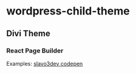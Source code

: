 # wordpress-child-theme
## Divi Theme 

### React Page Builder

Examples: [slavo3dev codepen](https://codepen.io/slavo3dev)
